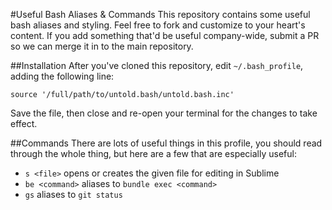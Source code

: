 #Useful Bash Aliases & Commands
This repository contains some useful bash aliases and styling. Feel free to fork and customize to your heart's content. If you add something that'd be useful company-wide, submit a PR so we can merge it in to the main repository.

##Installation
After you've cloned this repository, edit `~/.bash_profile`, adding the following line:

```source '/full/path/to/untold.bash/untold.bash.inc'```

Save the file, then close and re-open your terminal for the changes to take effect.

##Commands
There are lots of useful things in this profile, you should read through the whole thing, but here are a few that are especially useful: 

* `s <file>` opens or creates the given file for editing in Sublime
* `be <command>` aliases to `bundle exec <command>`
* `gs` aliases to `git status`
